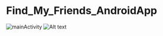 # Find_My_Friends_AndroidApp
![mainActivity](https://user-images.githubusercontent.com/72797657/225968918-7826f2d0-5f63-46c2-86b4-5f2a5d240d58.png)
<img
  src="/D:\CR4.H1_Semestrul2\CALCUL MOBIL_CURS\android background/to/mainActivity.jpg"
  alt="Alt text"
  title="Optional title"
  style="display: inline-block; margin: 0 auto; max-width: 300px">
